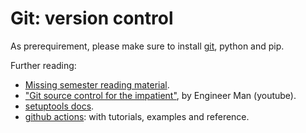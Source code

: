 # Git: version control

As prerequirement, please make sure to install [git](https://git-scm.com/book/en/v2/Getting-Started-Installing-Git), python and pip.

Further reading:

* [Missing semester reading material](https://missing.csail.mit.edu/2020/version-control/).
* ["Git source control for the impatient"](https://www.youtube.com/watch?v=BaPexytJFTI&t=74s), by Engineer Man (youtube).
* [setuptools docs](https://setuptools.pypa.io/en/latest/userguide/index.html).
* [github actions](https://docs.github.com/en/actions): with tutorials, examples and reference.
